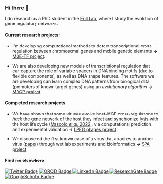 ### Hi there 👋

I do research as a PhD student in the [Erill Lab](https://erilllab.umbc.edu/), where I study the evolution of gene regulatory networks.

#### Current research projects:

- I'm developing computational methods to detect transcriptional cross-regulation between chromosomal genes and mobile genetic elements **&rarr;** [MGE-TF project](https://github.com/ErillLab/MGE_TF).

- We are also developing new models of transcriptional regulation that can capture the role of variable spacers in DNA binding motifs (due to flexible components), as well as DNA shape features.
The software we are developing can learn complex DNA patterns from biological data (promoters of known target genes) using an *evolutionary algorithm* **&rarr;** [MDGP project](https://github.com/ErillLab/MD_GP_shape)

#### Completed research projects

- We have shown that some viruses evolve host-MGE cross-regulations to *hack* the gene network of the host they infect and synchronize lysis with the host life cycle ([Mascolo *et al.* 2022](https://www.frontiersin.org/articles/10.3389/fmicb.2022.918015/full)), via computational prediction and experimental validation **&rarr;** [LPEG phages project](https://github.com/ErillLab/LPEG_phages)

- We discovered the first known case of a virus that attaches to another virus ([paper](https://www.nature.com/articles/s41396-023-01548-0)) through wet lab experiments and bioinformatics **&rarr;** [SPA project](https://github.com/ErillLab/SPA)

#### Find me elsewhere

[![Twitter Badge](https://img.shields.io/badge/Twitter-%231DA1F2.svg?style=for-the-badge&logo=Twitter&logoColor=white)](https://twitter.com/EliaMascolo)
[![ORCID Badge](https://img.shields.io/badge/orcid-A6CE39?style=for-the-badge&logo=orcid&logoColor=white)](https://orcid.org/0000-0003-2977-7844)
[![LinkedIn Badge](https://img.shields.io/badge/LinkedIn-0077B5?style=for-the-badge&logo=linkedin&logoColor=white)](https://www.linkedin.com/in/eliamascolo/)
[![ResearchGate Badge](https://img.shields.io/badge/Research_Gate-00CCBB.svg?&style=for-the-badge&logo=ResearchGate&logoColor=white)](https://www.researchgate.net/profile/Elia-Mascolo)
[![GoogleScholar Badge](https://img.shields.io/badge/Google_Scholar-4285F4?style=for-the-badge&logo=google-scholar&logoColor=white)](https://scholar.google.com/citations?user=xcVjtnsAAAAJ&hl=it&oi=ao)

<!--

[![Linkedin Badge](https://img.shields.io/badge/linkedin-%230077B5.svg?style=for-the-badge&logo=linkedin&logoColor=white)](https://www.linkedin.com/  

**eliamascolo/eliamascolo** is a ✨ _special_ ✨ repository because its `README.md` (this file) appears on your GitHub profile.

Here are some ideas to get you started:

- 🔭 I’m currently working on ...
- 🌱 I’m currently learning ...
- 👯 I’m looking to collaborate on ...
- 🤔 I’m looking for help with ...
- 💬 Ask me about ...
- 📫 How to reach me: ...
- 😄 Pronouns: ...
- ⚡ Fun fact: ...
-->
